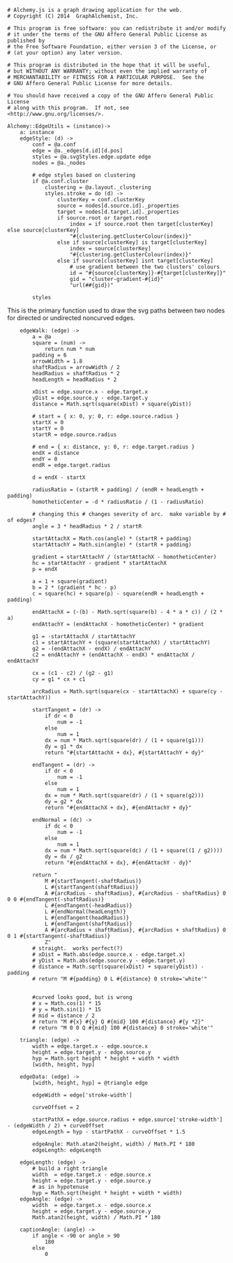     # Alchemy.js is a graph drawing application for the web.
    # Copyright (C) 2014  GraphAlchemist, Inc.

    # This program is free software: you can redistribute it and/or modify
    # it under the terms of the GNU Affero General Public License as published by
    # the Free Software Foundation, either version 3 of the License, or
    # (at your option) any later version.

    # This program is distributed in the hope that it will be useful,
    # but WITHOUT ANY WARRANTY; without even the implied warranty of
    # MERCHANTABILITY or FITNESS FOR A PARTICULAR PURPOSE.  See the
    # GNU Affero General Public License for more details.

    # You should have received a copy of the GNU Affero General Public License
    # along with this program.  If not, see <http://www.gnu.org/licenses/>.

    Alchemy::EdgeUtils = (instance)->
        a: instance
        edgeStyle: (d) ->
            conf = @a.conf
            edge = @a._edges[d.id][d.pos]
            styles = @a.svgStyles.edge.update edge
            nodes = @a._nodes

            # edge styles based on clustering
            if @a.conf.cluster
                clustering = @a.layout._clustering
                styles.stroke = do (d) ->
                    clusterKey = conf.clusterKey
                    source = nodes[d.source.id]._properties
                    target = nodes[d.target.id]._properties
                    if source.root or target.root
                        index = if source.root then target[clusterKey] else source[clusterKey]
                        "#{clustering.getClusterColour(index)}"
                    else if source[clusterKey] is target[clusterKey]
                        index = source[clusterKey]
                        "#{clustering.getClusterColour(index)}"
                    else if source[clusterKey] isnt target[clusterKey]
                        # use gradient between the two clusters' colours
                        id = "#{source[clusterKey]}-#{target[clusterKey]}"
                        gid = "cluster-gradient-#{id}"
                        "url(##{gid})"

            styles

This is the primary function used to draw the svg paths between
two nodes for directed or undirected noncurved edges. 

        edgeWalk: (edge) ->
            a = @a
            square = (num) ->
                return num * num
            padding = 6
            arrowWidth = 1.8
            shaftRadius = arrowWidth / 2
            headRadius = shaftRadius * 2
            headLength = headRadius * 2

            xDist = edge.source.x - edge.target.x
            yDist = edge.source.y - edge.target.y
            distance = Math.sqrt(square(xDist) + square(yDist))

            # start = { x: 0, y: 0, r: edge.source.radius }
            startX = 0
            startY = 0
            startR = edge.source.radius

            # end = { x: distance, y: 0, r: edge.target.radius }
            endX = distance
            endY = 0
            endR = edge.target.radius

            d = endX - startX

            radiusRatio = (startR + padding) / (endR + headLength + padding)
            homotheticCenter = -d * radiusRatio / (1 - radiusRatio)

            # changing this # changes severity of arc.  make variable by # of edges?
            angle = 3 * headRadius * 2 / startR 

            startAttachX = Math.cos(angle) * (startR + padding)
            startAttachY = Math.sin(angle) * (startR + padding)

            gradient = startAttachY / (startAttachX - homotheticCenter)
            hc = startAttachY - gradient * startAttachX
            p = endX

            a = 1 + square(gradient)
            b = 2 * (gradient * hc - p)
            c = square(hc) + square(p) - square(endR + headLength + padding)

            endAttachX = (-(b) - Math.sqrt(square(b) - 4 * a * c)) / (2 * a)
            endAttachY = (endAttachX - homotheticCenter) * gradient

            g1 = -startAttachX / startAttachY
            c1 = startAttachY + (square(startAttachX) / startAttachY)
            g2 = -(endAttachX - endX) / endAttachY
            c2 = endAttachY + (endAttachX - endX) * endAttachX / endAttachY

            cx = (c1 - c2) / (g2 - g1)
            cy = g1 * cx + c1

            arcRadius = Math.sqrt(square(cx - startAttachX) + square(cy - startAttachY))

            startTangent = (dr) ->
                if dr < 0
                    num = -1
                else 
                    num = 1
                dx = num * Math.sqrt(square(dr) / (1 + square(g1)))
                dy = g1 * dx
                return "#{startAttachX + dx}, #{startAttachY + dy}"

            endTangent = (dr) ->
                if dr < 0
                    num = -1
                else 
                    num = 1
                dx = num * Math.sqrt(square(dr) / (1 + square(g2)))
                dy = g2 * dx
                return "#{endAttachX + dx}, #{endAttachY + dy}"

            endNormal = (dc) ->
                if dc < 0
                    num = -1
                else 
                    num = 1
                dx = num * Math.sqrt(square(dc) / (1 + square((1 / g2))))
                dy = dx / g2
                return "#{endAttachX + dx}, #{endAttachY - dy}"
            
            return "
                M #{startTangent(-shaftRadius)}
                L #{startTangent(shaftRadius)}
                A #{arcRadius - shaftRadius}, #{arcRadius - shaftRadius} 0 0 0 #{endTangent(-shaftRadius)}
                L #{endTangent(-headRadius)}
                L #{endNormal(headLength)}
                L #{endTangent(headRadius)}
                L #{endTangent(shaftRadius)}
                A #{arcRadius + shaftRadius}, #{arcRadius + shaftRadius} 0 0 1 #{startTangent(-shaftRadius)}
                Z"
            # straight.  works perfect(?)
            # xDist = Math.abs(edge.source.x - edge.target.x)
            # yDist = Math.abs(edge.source.y - edge.target.y)
            # distance = Math.sqrt(square(xDist) + square(yDist)) - padding
            # return "M #{padding} 0 L #{distance} 0 stroke='white'"


            #curved looks good, but is wrong
            # x = Math.cos(1) * 15
            # y = Math.sin(1) * 15
            # mid = distance / 2
            # return "M #{x} #{y} Q #{mid} 100 #{distance} #{y *2}"
            # return "M 0 0 Q #{mid} 100 #{distance} 0 stroke='white'"

        triangle: (edge) ->
            width = edge.target.x - edge.source.x
            height = edge.target.y - edge.source.y
            hyp = Math.sqrt height * height + width * width
            [width, height, hyp]

        edgeData: (edge) ->
            [width, height, hyp] = @triangle edge

            edgeWidth = edge['stroke-width']

            curveOffset = 2

            startPathX = edge.source.radius + edge.source['stroke-width'] - (edgeWidth / 2) + curveOffset
            edgeLength = hyp - startPathX - curveOffset * 1.5

            edgeAngle: Math.atan2(height, width) / Math.PI * 180
            edgeLength: edgeLength

        edgeLength: (edge) ->
            # build a right triangle
            width  = edge.target.x - edge.source.x
            height = edge.target.y - edge.source.y
            # as in hypotenuse 
            hyp = Math.sqrt(height * height + width * width)
        edgeAngle: (edge) ->
            width  = edge.target.x - edge.source.x
            height = edge.target.y - edge.source.y
            Math.atan2(height, width) / Math.PI * 180
        
        captionAngle: (angle) ->
            if angle < -90 or angle > 90
                180
            else
                0